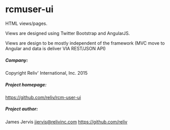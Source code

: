 rcmuser-ui
====================

HTML views/pages.  

Views are designed using Twitter Bootstrap and AngularJS.              

Views are design to be mostly independent of the framework (MVC move to Angular and data is deliver VIA REST/JSON API)

##### Company:
Copyright Reliv' International, Inc. 2015

##### Project homepage: #####
https://github.com/reliv/rcm-user-ui

##### Project author: #####
James Jervis
jjervis@relivinc.com
https://github.com/reliv
